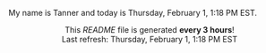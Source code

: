 My name is Tanner and today is Thursday, February 1, 1:18 PM EST.

<p align="center">This <i>README</i> file is generated <b>every 3 hours</b>!</br>Last refresh: Thursday, February 1, 1:18 PM EST<br /></p>
